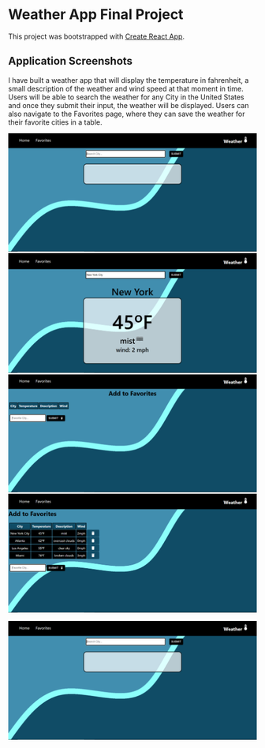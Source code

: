 # Weather App Final Project

This project was bootstrapped with [Create React App](https://github.com/facebook/create-react-app).


## Application Screenshots

I have built a weather app that will display the temperature in fahrenheit, a small description of the weather and wind speed at that moment in time. Users will be able to search the weather for any City in the United States and once they submit their input, the weather will be displayed. Users can also navigate to the Favorites page, where they can save the weather for their favorite cities in a table.

<img src="HomeProj.PNG">
<img src="HomeProj2.PNG">
<img src="FavProj1.PNG">
<img src="FavProj2.PNG">

![](./src/HomeProj.PNG)